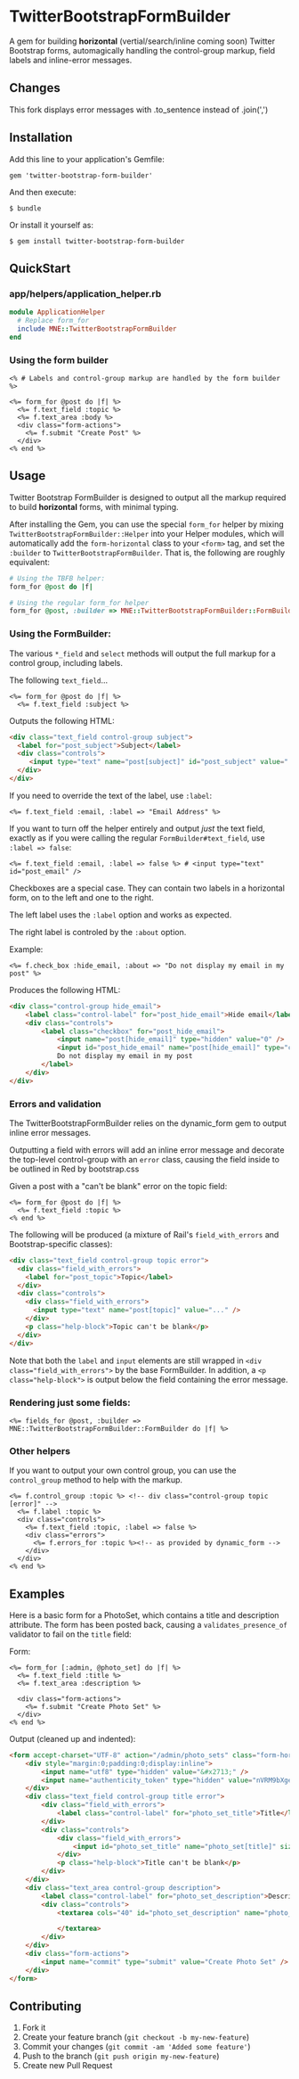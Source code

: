# TwitterBootstrapFormBuilder

A gem for building **horizontal** (vertial/search/inline coming soon) Twitter Bootstrap forms, automagically handling the
control-group markup, field labels and inline-error messages.

## Changes

This fork displays error messages with .to_sentence instead of .join(',')

## Installation

Add this line to your application's Gemfile:

    gem 'twitter-bootstrap-form-builder'

And then execute:

    $ bundle

Or install it yourself as:

    $ gem install twitter-bootstrap-form-builder

## QuickStart

### app/helpers/application_helper.rb

```ruby
module ApplicationHelper
  # Replace form_for
  include MNE::TwitterBootstrapFormBuilder
end
```

### Using the form builder

```erb
<% # Labels and control-group markup are handled by the form builder %>

<%= form_for @post do |f| %>
  <%= f.text_field :topic %>
  <%= f.text_area :body %>
  <div class="form-actions">
    <%= f.submit "Create Post" %>
  </div>
<% end %>
```


## Usage

Twitter Bootstrap FormBuilder is designed to output all the markup required to build **horizontal** forms,
with minimal typing.

After installing the Gem, you can use the special `form_for` helper by mixing `TwitterBootstrapFormBuilder::Helper`
into your Helper modules, which will automatically add the `form-horizontal` class to your `<form>` tag,
and set the `:builder` to `TwitterBootstrapFormBuilder`. That is, the following are roughly equivalent:

```ruby
# Using the TBFB helper:
form_for @post do |f|

# Using the regular form_for helper
form_for @post, :builder => MNE::TwitterBootstrapFormBuilder::FormBuilder, :html => { :class => "form-horizontal" } do |f|
```

### Using the FormBuilder:

The various `*_field` and `select` methods will output the full markup for a control group, including labels.

The following `text_field`...

```erb
<%= form_for @post do |f| %>
  <%= f.text_field :subject %>
```

Outputs the following HTML:

```html
<div class="text_field control-group subject">
  <label for="post_subject">Subject</label>
  <div class="controls">
     <input type="text" name="post[subject]" id="post_subject" value="..." />
  </div>
</div>
```

If you need to override the text of the label, use `:label`:

```erb
<%= f.text_field :email, :label => "Email Address" %>
```

If you want to turn off the helper entirely and output *just* the text field, exactly as if you were calling
the regular `FormBuilder#text_field`, use `:label => false`:

```erb
<%= f.text_field :email, :label => false %> # <input type="text" id="post_email" />
```

Checkboxes are a special case. They can contain two labels in a horizontal form, on to the left and
one to the right.

The left label uses the `:label` option and works as expected.

The right label is controled by the `:about` option.

Example:

```erb
<%= f.check_box :hide_email, :about => "Do not display my email in my post" %>
```

Produces the following HTML:

```html
<div class="control-group hide_email">
	<label class="control-label" for="post_hide_email">Hide email</label>
	<div class="controls">
		<label class="checkbox" for="post_hide_email">
			<input name="post[hide_email]" type="hidden" value="0" />
			<input id="post_hide_email" name="post[hide_email]" type="checkbox" value="1" />
			Do not display my email in my post
		</label>
	</div>
</div>
```

### Errors and validation

The TwitterBootstrapFormBuilder relies on the dynamic_form gem to output inline error messages.

Outputting a field with errors will add an inline error message and decorate the top-level control-group with an
`error` class, causing the field inside to be outlined in Red by bootstrap.css

Given a post with a "can't be blank" error on the topic field:

```erb
<%= form_for @post do |f| %>
  <%= f.text_field :topic %>
<% end %>
```

The following will be produced (a mixture of Rail's `field_with_errors` and Bootstrap-specific classes):

```html
<div class="text_field control-group topic error">
  <div class="field_with_errors">
    <label for="post_topic">Topic</label>
  </div>
  <div class="controls">
    <div class="field_with_errors">
      <input type="text" name="post[topic]" value="..." />
    </div>
    <p class="help-block">Topic can't be blank</p>
  </div>
</div>
```

Note that both the `label` and `input` elements are still wrapped in `<div class="field_with_errors">` by the base
FormBuilder. In addition, a `<p class="help-block">` is output below the field containing the error message.

### Rendering just some fields:

```erb
<%= fields_for @post, :builder => MNE::TwitterBootstrapFormBuilder::FormBuilder do |f| %>
```

### Other helpers

If you want to output your own control group, you can use the `control_group` method to help with the markup.

```erb
<%= f.control_group :topic %> <!-- div class="control-group topic [error]" -->
  <%= f.label :topic %>
  <div class="controls">
    <%= f.text_field :topic, :label => false %>
    <div class="errors">
      <%= f.errors_for :topic %><!-- as provided by dynamic_form -->
    </div>
  </div>
<% end %>
```

## Examples

Here is a basic form for a PhotoSet, which contains a title and description attribute.
The form has been posted back, causing a `validates_presence_of` validator to fail on the `title` field:

Form:

```erb
<%= form_for [:admin, @photo_set] do |f| %>
  <%= f.text_field :title %>
  <%= f.text_area :description %>

  <div class="form-actions">
    <%= f.submit "Create Photo Set" %>
  </div>
<% end %>
```

Output (cleaned up and indented):

```html
<form accept-charset="UTF-8" action="/admin/photo_sets" class="form-horizontal" id="new_photo_set" method="post">
	<div style="margin:0;padding:0;display:inline">
		<input name="utf8" type="hidden" value="&#x2713;" />
		<input name="authenticity_token" type="hidden" value="nVRM9bXgeD2s/WGum+fJMy9dMYSNVCzYR6/U0Pg+068=" />
	</div>
	<div class="text_field control-group title error">
		<div class="field_with_errors">
			<label class="control-label" for="photo_set_title">Title</label>
		</div>
		<div class="controls">
			<div class="field_with_errors">
				<input id="photo_set_title" name="photo_set[title]" size="30" type="text" value="" />
			</div>
			<p class="help-block">Title can't be blank</p>
		</div>
	</div>
	<div class="text_area control-group description">
		<label class="control-label" for="photo_set_description">Description</label>
		<div class="controls">
			<textarea cols="40" id="photo_set_description" name="photo_set[description]" rows="20">

			</textarea>
		</div>
	</div>
	<div class="form-actions">
		<input name="commit" type="submit" value="Create Photo Set" />
	</div>
</form>
```



## Contributing

1. Fork it
2. Create your feature branch (`git checkout -b my-new-feature`)
3. Commit your changes (`git commit -am 'Added some feature'`)
4. Push to the branch (`git push origin my-new-feature`)
5. Create new Pull Request
